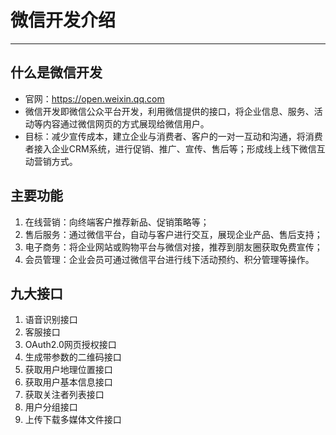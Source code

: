 # 微信开发介绍

---

## 什么是微信开发

* 官网：https://open.weixin.qq.com
* 微信开发即微信公众平台开发，利用微信提供的接口，将企业信息、服务、活动等内容通过微信网页的方式展现给微信用户。
* 目标：减少宣传成本，建立企业与消费者、客户的一对一互动和沟通，将消费者接入企业CRM系统，进行促销、推广、宣传、售后等；形成线上线下微信互动营销方式。

## 主要功能

1. 在线营销：向终端客户推荐新品、促销策略等；
2. 售后服务：通过微信平台，自动与客户进行交互，展现企业产品、售后支持；
3. 电子商务：将企业网站或购物平台与微信对接，推荐到朋友圈获取免费宣传；
4. 会员管理：企业会员可通过微信平台进行线下活动预约、积分管理等操作。

## 九大接口

1. 语音识别接口
2. 客服接口
3. OAuth2.0网页授权接口
4. 生成带参数的二维码接口
5. 获取用户地理位置接口
6. 获取用户基本信息接口
7. 获取关注者列表接口
8. 用户分组接口
9. 上传下载多媒体文件接口